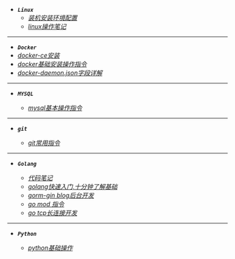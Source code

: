 - ***```Linux```***
  - [*装机安装环境配置*](note/fedora装机后环境配置.md)
  - [*linux操作笔记*](note/linux-learn.md)

---

- ***```Docker```***
 - [*docker-ce安装*](note/docker-ce.md)
 - [*docker基础安装操作指令*](note/docker.md)
 - [*docker-daemon.json字段详解*](note/daemon.json.md)
 
 ---
 
- ***```MYSQL```***

  - [*mysql基本操作指令*](note/mysql.md)
 
---
  
- ***```git```***

  - [*git常用指令*](note/git-learn.md)
  
---
  
- ***```Golang```***
  
   - [*代码笔记*](https://github.com/srlemon/note)
   - [*golang快速入门,十分钟了解基础*](note/golang.md)
   - [*gorm-gin blog后台开发*](https://github.com/srlemon/gorm-gin)    
   - [*go mod 指令*](note/gomod.md)
   - [*go tcp长连接开发*](note/gotcp.md)
   
---

- ***```Python```***

  - [*python基础操作*](note/python.md)
